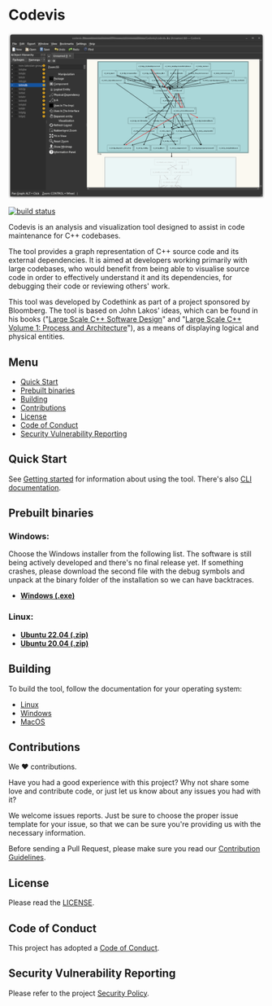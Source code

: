 # Codevis

![Codevis](doc/images/mainwindow.png)

[![build status](https://invent.kde.org/sdk/codevis/badges/master/pipeline.svg)](https://invent.kde.org/sdk/codevis/-/pipelines/?ref=master)

Codevis is an analysis and visualization tool designed to assist in code maintenance for C++ codebases.

The tool provides a graph representation of C++ source code and its external dependencies.
It is aimed at developers working primarily with large codebases, who would benefit from being able to visualise
source code in order to effectively understand it and its dependencies, for debugging their code or reviewing others' work.

This tool was developed by Codethink as part of a project sponsored by Bloomberg.
The tool is based on John Lakos' ideas, which can be found in his books ("[Large Scale C++ Software Design](https://www.amazon.com/Large-Scale-Software-Design-John-Lakos/dp/0201633620/)"
and "[Large Scale C++ Volume 1: Process and Architecture](https://www.amazon.com/Large-Scale-Architecture-Addison-Wesley-Professional-Computing/dp/0201717069/)"),
as a means of displaying logical and physical entities.

## Menu

- [Quick Start](#quick-start)
- [Prebuilt binaries](#prebuilt-binaries)
- [Building](#building)
- [Contributions](#contributions)
- [License](#license)
- [Code of Conduct](#code-of-conduct)
- [Security Vulnerability Reporting](#security-vulnerability-reporting)

## Quick Start

See [Getting started](doc/getting_started.md) for information about using the tool.
There's also [CLI documentation](doc/command_line_codebase_generation.md).

## Prebuilt binaries

### Windows:

Choose the Windows installer from the following list. The software is still being actively developed and there's no final release yet.
If something crashes, please download the second file with the debug symbols and unpack at the binary folder of the installation so we can have backtraces.

- [**Windows (.exe)**](https://invent.kde.org/tcanabrava/codevis-binaries)

### Linux:

- [**Ubuntu 22.04 (.zip)**](https://invent.kde.org/sdk/codevis/-/wikis/uploads/77fc53bdc32d671ce8d27162f6b409d1/codevis-ubuntu-22.04.zip)
- [**Ubuntu 20.04 (.zip)**](https://invent.kde.org/sdk/codevis/-/wikis/uploads/16c7045a6f17401a80652765bac3228a/codevis-ubuntu-20.04.zip)


## Building

To build the tool, follow the documentation for your operating system: 

- [Linux](doc/build_linux.md)
- [Windows](doc/build_windows.md)
- [MacOS](doc/build_macos.md)

## Contributions

We :heart: contributions.

Have you had a good experience with this project? Why not share some love and contribute code, or just let us know about any issues you had with it?

We welcome issues reports. Just be sure to choose the proper issue template for your issue, so that we can be sure you're providing us with the necessary information.

Before sending a Pull Request, please make sure you read our [Contribution Guidelines](CONTRIBUTING.md).

## License

Please read the [LICENSE](LICENSE).

## Code of Conduct

This project has adopted a [Code of Conduct](CODE_OF_CONDUCT.md).

## Security Vulnerability Reporting

Please refer to the project [Security Policy](SECURITY.md).
